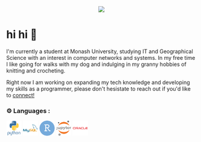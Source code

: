 <div id="header" align="center">
    <img src=llamkt.png width="350"/>
</div>

# hi hi :space_invader:


I'm currently a student at Monash University, studying IT and Geographical Science with an interest in computer networks and systems. In my free time I like going for walks with my dog and indulging in my granny hobbies of knitting and crocheting.

Right now I am working on expanding my tech knowledge and developing my skills as a programmer, please don't hesistate to reach out if you'd like to [connect!](llamkttt@gmail.com)

### :gear: Languages :
<div>
    <img src="https://github.com/devicons/devicon/blob/master/icons/python/python-original-wordmark.svg" title="Python" alt="Python" width="40">
    <img src="https://github.com/devicons/devicon/blob/master/icons/mysql/mysql-original-wordmark.svg" title="MySQL"  alt="MySQL" width="40">
    <img src="https://github.com/devicons/devicon/blob/master/icons/rstudio/rstudio-original.svg" title="RStudio" alt="RStudio" width="40">
    <img src="https://github.com/devicons/devicon/blob/master/icons/jupyter/jupyter-original-wordmark.svg" title="Jupyter" alt="Jupyter" width="40">
    <img src="https://github.com/devicons/devicon/blob/master/icons/oracle/oracle-original.svg" title="Oracle" alt="Oracle" width="40">
</div>


